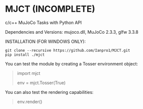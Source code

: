 # MJCT (INCOMPLETE)
c/c++ MuJoCo Tasks with Python API

Dependencies and Versions: mujoco.dll, MuJoCo 2.3.3, glfw 3.3.8


INSTALLATION (FOR WINDOWS ONLY):

```
git clone --recursive https://github.com/Ianpro1/MJCT.git
pip install ./mjct
```
You can test the module by creating a Tosser environment object:
>import mjct
>
>env = mjct.Tosser(True)
 
You can also test the rendering capabilities:
>env.render()
